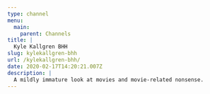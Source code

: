 ```yaml
---
type: channel
menu:
  main:
    parent: Channels
title: |
  Kyle Kallgren BHH
slug: kylekallgren-bhh
url: /kylekallgren-bhh/
date: 2020-02-17T14:20:21.007Z
description: |
  A mildly immature look at movies and movie-related nonsense.
---
```

